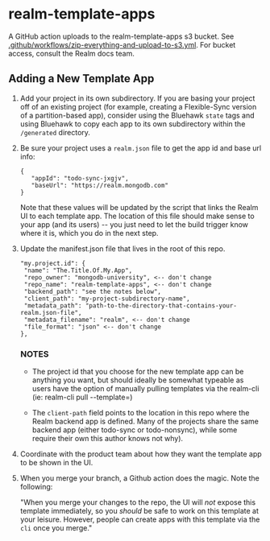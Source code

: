# realm-template-apps

A GitHub action uploads to the realm-template-apps s3 bucket. See [.github/workflows/zip-everything-and-upload-to-s3.yml](.github/workflows/zip-everything-and-upload-to-s3.yml).
For bucket access, consult the Realm docs team.

## Adding a New Template App

1. Add your project in its own subdirectory.
   If you are basing your project off of
   an existing project (for example, creating a Flexible-Sync version of a
   partition-based app), consider using the Bluehawk `state` tags and using
   Bluehawk to copy each app to its own subdirectory within the `/generated`
   directory.

2. Be sure your project uses a `realm.json` file to get the app id and
   base url info:

   ```
   {
      "appId": "todo-sync-jxgjv",
      "baseUrl": "https://realm.mongodb.com"
   }
   ```

   Note that these values will be updated by the script that links the
   Realm UI to each template app. The location of this file should make sense
   to your app (and its users) -- you just need to let the build trigger know
   where it is, which you do in the next step.

3. Update the manifest.json file that lives in the root of this repo.

   ```
   "my.project.id": {
    "name": "The.Title.Of.My.App",
    "repo_owner": "mongodb-university", <-- don't change
    "repo_name": "realm-template-apps", <-- don't change
    "backend_path": "see the notes below",
    "client_path": "my-project-subdirectory-name",
    "metadata_path": "path-to-the-directory-that-contains-your-realm.json-file",
    "metadata_filename": "realm", <-- don't change
    "file_format": "json" <-- don't change
   },

   ```

   ### NOTES

   - The project id that you choose for the new template app can be anything you
     want, but should ideally be somewhat typeable as users have the option of
     manually pulling templates via the realm-cli
     (ie: realm-cli pull --template=<templateId>)

   - The `client-path` field points to the location in this repo where the Realm
     backend app is defined. Many of the projects share the same backend app
     (either todo-sync or todo-nonsync), while some require their own
     this author knows not why).

4. Coordinate with the product team about how they want the template app to be
   shown in the UI.

5. When you merge your branch, a Github action does the magic. Note the following:

   "When you merge your changes to the repo, the UI will _not_ expose this template
   immediately, so you _should_ be safe to work on this template at your leisure.
   However, people can create apps with this template via the `cli` once you merge."
